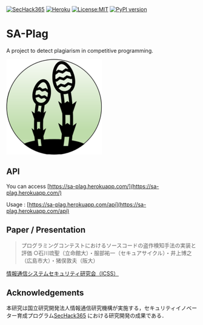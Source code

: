 [![SecHack365](https://img.shields.io/static/v1?label=SecHack365&message=2020&color=ffd700)](https://sechack365.nict.go.jp/) [![Heroku](http://heroku-badge.herokuapp.com/?app=sa-plag)](https://sa-plag.herokuapp.com/) [![License:MIT](https://img.shields.io/badge/License-MIT-yellow.svg)](https://opensource.org/licenses/MIT) [![PyPI version](https://badge.fury.io/py/tokenizecpp.svg)](https://badge.fury.io/py/tokenizecpp)

# SA-Plag

A project to detect plagiarism in competitive programming.

<img src="./images/tsuku4.png" width="50%">

## API

You can access [https://sa-plag.herokuapp.com/](https://sa-plag.herokuapp.com/)

Usage : [https://sa-plag.herokuapp.com/api](https://sa-plag.herokuapp.com/api)

## Paper / Presentation

> プログラミングコンテストにおけるソースコードの盗作検知手法の実装と評価
○石川琉聖（立命館大）・服部祐一（セキュアサイクル）・井上博之（広島市大）・猪俣敦夫（阪大）

[情報通信システムセキュリティ研究会（ICSS）](https://www.ieice.org/ken/paper/20210301YCD4/)  

## Acknowledgements

本研究は国立研究開発法人情報通信研究機構が実施する，セキュリティイノベーター育成プログラム[SecHack365](https://sechack365.nict.go.jp/) における研究開発の成果である．

